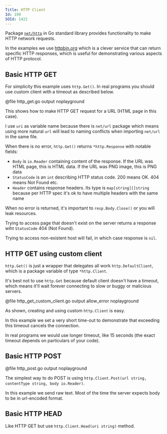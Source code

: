 ```yaml
---
Title: HTTP Client
Id: 199
SOId: 1422
---
```


Package [`net/http`](https://golang.org/pkg/net/http/) in Go standard library provides functionality to make HTTP network requests.

In the examples we use [httpbin.org](http://httpbin.org/) which is a clever service that can return specific HTTP responses, which is useful for demonstrating various aspects of HTTP protocol.

## Basic HTTP GET

For simplicity this example uses `http.Get()`. In real programs you should use custom client with a timeout as described below.

@file http_get.go output noplayground

This shows how to make HTTP GET request for a URL (HTML page in this case).

I use `uri` as variable name because there is `net/url` package which means using more natural `url` will lead to naming conflicts when importing `net/url` in the same file.

When there is no error, `http.Get()` returns `*http.Response` with notable fields:
* `Body` is `io.Reader` containing content of the response. If the URL was HTML page, this is HTML data. If the URL was PNG image, this is PNG data
* `StatusCode` is an `int` describing HTTP status code. 200 means OK. 404 means Not Found etc.
* `Header` contains response headers. Its type is `map[string][]string` because per HTTP spec it's ok to have multiple headers with the same name

When no error is returned, it's important to `resp.Body.Close()` or you will leak resources.

Trying to access page that doesn't exist on the server returns a response wiht `StatusCode` 404 (Not Found).

Trying to access non-existent host will fail, in which case response is `nil`.

## HTTP GET using custom client

`http.Get()` is just a wrapper that delegates all work `http.DefaultClient`, which is a package variable of type `*http.Client`.

It's best not to use `http.Get` because default client doesn't have a timeout, which means it'll wait forever connecting to slow or buggy or malicious servers.

@file http_get_custom_client.go output allow_error noplayground

As shown, creating and using custom `http.Client` is easy.

In this example we set a very short time-out to demonstrate that exceeding this timeout cancels the connection.

In real programs we would use longer timeout, like 15 seconds (the exact timeout depends on particulars of your code).

## Basic HTTP POST

@file http_post.go output noplayground

The simplest way to do POST is using `http.Client.Post(url string, contentType string, body io.Reader)`.

In this example we send raw text. Most of the time the server expects body to be in url-encoded format.

## Basic HTTP HEAD

Like HTTP GET but use `http.Client.Head(uri string)` method.

